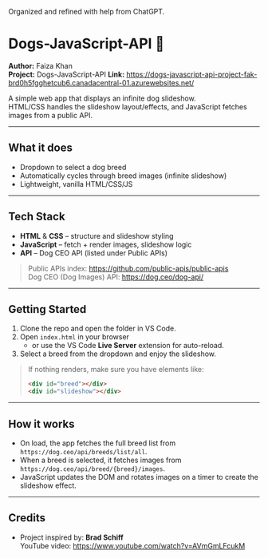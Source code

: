Organized and refined with help from ChatGPT.

# Dogs-JavaScript-API 🐶
**Author:** Faiza Khan  
**Project:** Dogs-JavaScript-API
**Link:** https://dogs-javascript-api-project-fak-brd0h5fgghetcub6.canadacentral-01.azurewebsites.net/

A simple web app that displays an infinite dog slideshow.  
HTML/CSS handles the slideshow layout/effects, and JavaScript fetches images from a public API.

---

## What it does
- Dropdown to select a dog breed
- Automatically cycles through breed images (infinite slideshow)
- Lightweight, vanilla HTML/CSS/JS

---

## Tech Stack
- **HTML** & **CSS** – structure and slideshow styling
- **JavaScript** – fetch + render images, slideshow logic
- **API** – Dog CEO API (listed under Public APIs)

> Public APIs index: https://github.com/public-apis/public-apis  
> Dog CEO (Dog Images) API: https://dog.ceo/dog-api/

---

## Getting Started
1. Clone the repo and open the folder in VS Code.
2. Open `index.html` in your browser  
   - or use the VS Code **Live Server** extension for auto-reload.
3. Select a breed from the dropdown and enjoy the slideshow.

> If nothing renders, make sure you have elements like:
> ```html
> <div id="breed"></div>
> <div id="slideshow"></div>
> ```

---

## How it works 
- On load, the app fetches the full breed list from `https://dog.ceo/api/breeds/list/all`.
- When a breed is selected, it fetches images from `https://dog.ceo/api/breed/{breed}/images`.
- JavaScript updates the DOM and rotates images on a timer to create the slideshow effect.

---

## Credits
- Project inspired by: **Brad Schiff**  
  YouTube video: https://www.youtube.com/watch?v=AVmGmLFcukM
